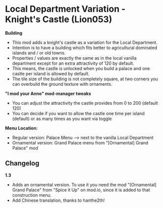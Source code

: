 # Local Department Variation - Knight's Castle (Lion053)

**Building**

- This mod adds a knight's castle as a variation for the Local Department.
- Intention is to have a building which fits better to agricultural dominated islands and / or old towns.
- Properties / values ​​are exactly the same as in the local vanilla department except for an extra attractivity of 120 by default.
- This means, the castle is unlocked when you build a palace and one castle per island is allowed by default.
- The tile size of the building is not completely square, at two corners you can overbuild the ground texture with ornaments.

**"I mod your Anno" mod-manager tweaks**

- You can adjust the attractivity the castle provides from 0 to 200 (default 120)
- You can decide if you want to allow the castle one time per island (default) or as many times as you want via toggle

**Menu Location:**

- Regular version: Palace Menu --> next to the vanilla Local Department
- Ornamental version: Grand Palace menu from "[Ornamental] Grand Palace" mod

## Changelog

**1.3**

- Adds an ornamental version. To use it you need the mod "[Ornamental] Grand Palace" from "Spice it Up" on mod.io, since it is added to that construction menu.
- Add Chinese translation, thanks to hanthe2th!



